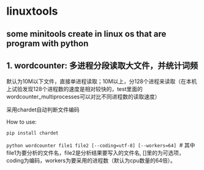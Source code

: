 # linuxtools
some minitools create in linux os that are program with python
------------

## 1. wordcounter: 多进程分段读取大文件，并统计词频
默认为10M以下文件，直接单进程读取；10M以上，分128个进程来读取（在本机上试验发现128个进程数的速度是相对较快的，test里面的wordcounter_multiprocesses可以对比不同进程数的读取速度）

采用chardet自动判断文件编码

How to use:

`pip install chardet`

`python wordcounter file1 file2 [--coding=utf-8] [--workers=64]`  # 其中file1为要分析的文件名，file2是分析结果要写入的文件名, []里的为可选项，coding为编码，workers为要采用的进程数（默认为cpu数量的64倍）。
